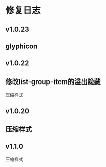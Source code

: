 # 修复日志
## v1.0.23
glyphicon
----------
## v1.0.22
修改list-group-item的溢出隐藏
---------
压缩样式
## v1.0.20
压缩样式
-------
## v1.1.0
压缩样式